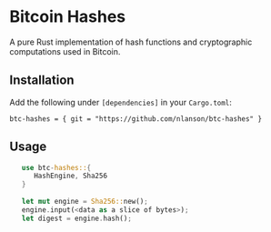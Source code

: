 # Bitcoin Hashes
A pure Rust implementation of hash functions and cryptographic computations used in Bitcoin.

## Installation
Add the following under `[dependencies]` in your `Cargo.toml`:
```
btc-hashes = { git = "https://github.com/nlanson/btc-hashes" }
```

## Usage
```rust
   use btc-hashes::{
      HashEngine, Sha256
   }
   
   let mut engine = Sha256::new();
   engine.input(<data as a slice of bytes>);
   let digest = engine.hash();
```